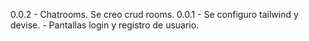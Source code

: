 0.0.2 - Chatrooms. Se creo crud rooms.
0.0.1 - Se configuro tailwind y devise. - Pantallas login y registro de usuario.
